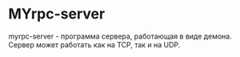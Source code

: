 # MYrpc-server
myrpc-server - программа сервера, работающая в виде демона. </br>
Сервер может работать как на TCP, так и на UDP.</br>
